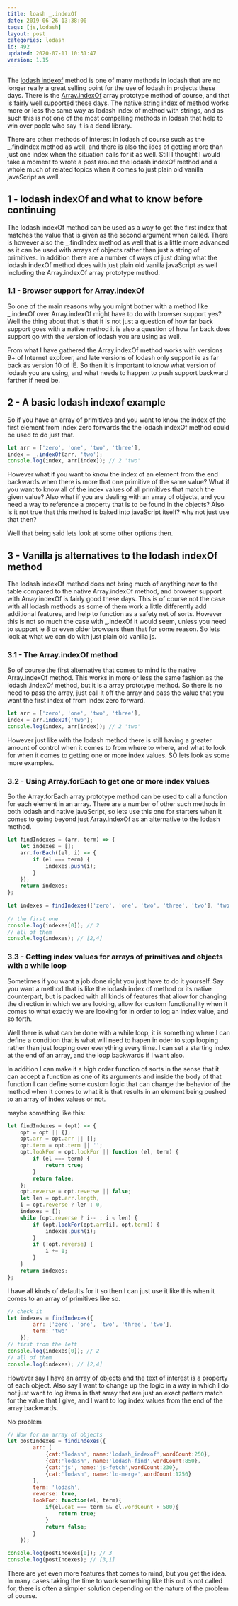```yaml
---
title: loash _.indexOf
date: 2019-06-26 13:38:00
tags: [js,lodash]
layout: post
categories: lodash
id: 492
updated: 2020-07-11 10:31:47
version: 1.15
---
```


The [lodash indexof](https://lodash.com/docs/4.17.11#indexOf) method is one of many methods in lodash that are no longer really a great selling point for the use of lodash in projects these days. There is the [Array.indexOf](https://developer.mozilla.org/en-US/docs/Web/JavaScript/Reference/Global_Objects/Array/indexOf) array prototype method of course, and that is fairly well supported these days. The [native string index of method](/2020/07/09/js-stirng-index-of/) works more or less the same way as lodash index of method with strings, and as such this is not one of the most compelling methods in lodash that help to win over pople who say it is a dead library.

There are other methods of interest in lodash of course such as the \_.findIndex method as well, and there is also the ides of getting more than just one index when the situation calls for it as well. Still I thought I would take a moment to wrote a post around the lodash indexOf method and a whole much of related topics when it comes to just plain old vanilla javaScript as well.

<!-- more -->

## 1 - lodash indexOf and what to know before continuing

The lodash indexOf method can be used as a way to get the first index that matches the value that is given as the second argument when called. There is however also the \_.findIndex method as well that is a little more advanced as it can be used with arrays of objects rather than just a string of primitives. In addition there are a number of ways of just doing what the lodash indexOf method does with just plain old vanilla javaScript as well including the Array.indexOf array prototype method.

### 1.1 - Browser support for Array.indexOf

So one of the main reasons why you might bother with a method like \_.indexOf over Array.indexOf might have to do with browser support yes? Well the thing about that is that it is not just a question of how far back support goes with a native method it is also a question of how far back does support go with the version of lodash you are using as well.

From what I have gathered the Array.indexOf method works with versions 9+ of Internet explorer, and late versions of lodash only support ie as far back as version 10 of IE. So then it is important to know what version of lodash you are using, and what needs to happen to push support backward farther if need be.

## 2 - A basic lodash indexof example

So if you have an array of primitives and you want to know the index of the first element from index zero forwards the  the lodash indexOf method could be used to do just that.

```js
let arr = ['zero', 'one', 'two', 'three'],
index = _.indexOf(arr, 'two');
console.log(index, arr[index]); // 2 'two'
```

However what if you want to know the index of an element from the end backwards when there is more that one primitive of the same value? What if you want to know all of the index values of all primitives that match the given value? Also what if you are dealing with an array of objects, and you need a way to reference a property that is to be found in the objects? Also is it not true that this method is baked into javaScript itself? why not just use that then? 

Well that being said lets look at some other options then.

## 3 - Vanilla js alternatives to the lodash indexOf method

The lodash indexOf method does not bring much of anything new to the table compared to the native Array.indexOf method, and browser support with Array.indexOf is fairly good these days. This is of course not the case with all lodash methods as some of them work a little differently add additional features, and help to function as a safety net of sorts. However this is not so much the case with \_.indexOf it would seem, unless you need to support ie 8 or even older browsers then that for some reason. So lets look at what we can do with just plain old vanilla js.

### 3.1 - The Array.indexOf method

So of course the first alternative that comes to mind is the native Array.indexOf method. This works in more or less the same fashion as the lodash \.indexOf method, but it is a array prototype method. So there is no need to pass the array, just call it off the array and pass the value that you want the first index of from index zero forward.

```js
let arr = ['zero', 'one', 'two', 'three'],
index = arr.indexOf('two');
console.log(index, arr[index]); // 2 'two'
```

However just like with the lodash method there is still having a greater amount of control when it comes to from where to where, and what to look for when it comes to getting one or more index values. SO lets look as some more examples.

### 3.2 - Using Array.forEach to get one or more index values

So the Array.forEach array prototype method can be used to call a function for each element in an array. There are a number of other such methods in both lodash and native javaScript, so lets use this one for starters when it comes to going beyond just Array.indexOf as an alternative to the lodash method.

```js
let findIndexes = (arr, term) => {
    let indexes = [];
    arr.forEach((el, i) => {
        if (el === term) {
            indexes.push(i);
        }
    });
    return indexes;
};
 
let indexes = findIndexes(['zero', 'one', 'two', 'three', 'two'], 'two');
 
// the first one
console.log(indexes[0]); // 2
// all of them
console.log(indexes); // [2,4]
```

### 3.3 - Getting index values for arrays of primitives and objects with a while loop

Sometimes if you want a job done right you just have to do it yourself. Say you want a method that is like the lodash index of method or its native counterpart, but is packed with all kinds of features that allow for changing the direction in which we are looking, allow for custom functionality when it comes to what exactly we are looking for in order to log an index value, and so forth.

Well there is what can be done with a while loop, it is something where I can define a condition that is what will need to hapen in oder to stop looping rather than just looping over everything every time. I can set a starting index at the end of an array, and the loop backwards if I want also.

In addition I can make it a high order function of sorts in the sense that it can accept a function as one of its arguments and inside the body of that function I can define some custom logic that can change the behavior of the method when it comes to what it is that results in an element being pushed to an array of index values or not.

maybe something like this:

```js
let findIndexes = (opt) => {
    opt = opt || {};
    opt.arr = opt.arr || [];
    opt.term = opt.term || '';
    opt.lookFor = opt.lookFor || function (el, term) {
        if (el === term) {
            return true;
        }
        return false;
    };
    opt.reverse = opt.reverse || false;
    let len = opt.arr.length,
    i = opt.reverse ? len : 0,
    indexes = [];
    while (opt.reverse ? i-- : i < len) {
        if (opt.lookFor(opt.arr[i], opt.term)) {
            indexes.push(i);
        }
        if (!opt.reverse) {
            i += 1;
        }
    }
    return indexes;
};
```

I have all kinds of defaults for it so then I can just use it like this when it comes to an array of primitives like so.

```js
// check it
let indexes = findIndexes({
        arr: ['zero', 'one', 'two', 'three', 'two'],
        term: 'two'
    });
// first from the left
console.log(indexes[0]); // 2
// all of them
console.log(indexes); // [2,4]
```

However say I have an array of objects and the text of interest is a property of each object. Also say I want to change up the logic in a way in which I do not just want to log items in that array that are just an exact pattern match for the value that I give, and I want to log index values from the end of the array backwards.

No problem

```js
// Now for an array of objects
let postIndexes = findIndexes({
        arr: [
            {cat:'lodash', name:'lodash_indexof',wordCount:250},
            {cat:'lodash', name:'lodash-find',wordCount:850},
            {cat:'js', name:'js-fetch',wordCount:230},
            {cat:'lodash', name:'lo-merge',wordCount:1250}
        ],
        term: 'lodash',
        reverse: true,
        lookFor: function(el, term){
            if(el.cat === term && el.wordCount > 500){
                return true;
            }
            return false;
        }
    });
 
console.log(postIndexes[0]); // 3
console.log(postIndexes); // [3,1]
```

There are yet even more features that comes to mind, but you get the idea. In many cases taking the time to work something like this out is not called for, there is often a simpler solution depending on the nature of the problem of course.